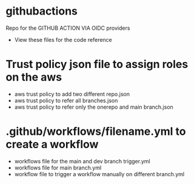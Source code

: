 # githubactions

 Repo for the GITHUB ACTION VIA OIDC providers
- View these files for the code reference 
# Trust policy json file to assign roles on the aws

* aws trust policy to add two different repo.json
* aws trust policy to refer all branches.json
* aws trust policy to refer only the onerepo and main branch.json


# .github/workflows/filename.yml to create a workflow

* workflows file for the main and dev branch trigger.yml
* workflows file for main branch.yml
* workflow file to trigger a workflow manually on different branch.yml



